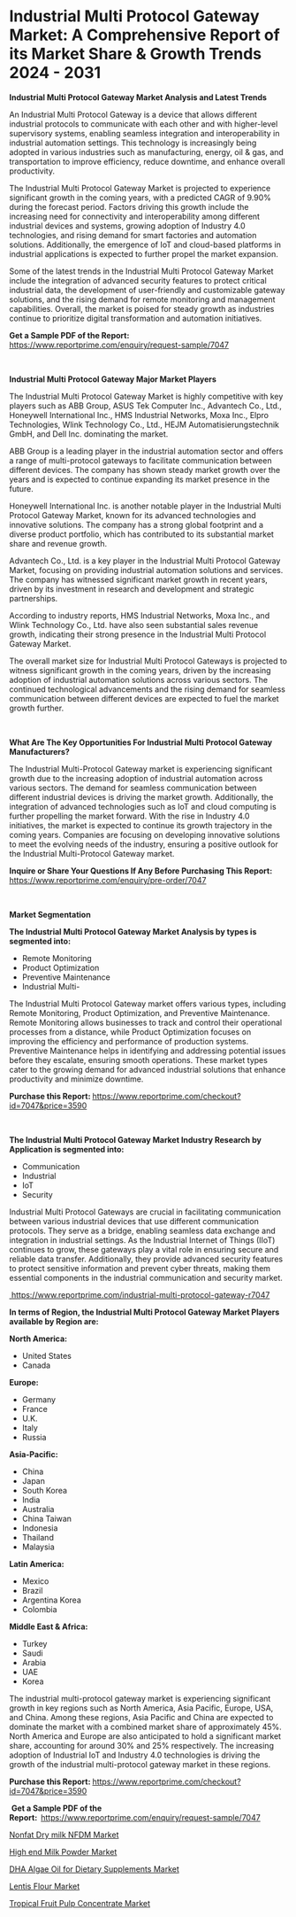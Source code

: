 <p><h1>Industrial Multi Protocol Gateway Market: A Comprehensive Report of its Market Share & Growth Trends 2024 - 2031</h1></p><p><strong>Industrial Multi Protocol Gateway Market Analysis and Latest Trends</strong></p>
<p><p>An Industrial Multi Protocol Gateway is a device that allows different industrial protocols to communicate with each other and with higher-level supervisory systems, enabling seamless integration and interoperability in industrial automation settings. This technology is increasingly being adopted in various industries such as manufacturing, energy, oil & gas, and transportation to improve efficiency, reduce downtime, and enhance overall productivity.</p><p>The Industrial Multi Protocol Gateway Market is projected to experience significant growth in the coming years, with a predicted CAGR of 9.90% during the forecast period. Factors driving this growth include the increasing need for connectivity and interoperability among different industrial devices and systems, growing adoption of Industry 4.0 technologies, and rising demand for smart factories and automation solutions. Additionally, the emergence of IoT and cloud-based platforms in industrial applications is expected to further propel the market expansion.</p><p>Some of the latest trends in the Industrial Multi Protocol Gateway Market include the integration of advanced security features to protect critical industrial data, the development of user-friendly and customizable gateway solutions, and the rising demand for remote monitoring and management capabilities. Overall, the market is poised for steady growth as industries continue to prioritize digital transformation and automation initiatives.</p></p>
<p><strong>Get a Sample PDF of the Report:&nbsp;</strong> <a href="https://www.reportprime.com/enquiry/request-sample/7047">https://www.reportprime.com/enquiry/request-sample/7047</a></p>
<p>&nbsp;</p>
<p><strong>Industrial Multi Protocol Gateway Major Market Players</strong></p>
<p><p>The Industrial Multi Protocol Gateway Market is highly competitive with key players such as ABB Group, ASUS Tek Computer Inc., Advantech Co., Ltd., Honeywell International Inc., HMS Industrial Networks, Moxa Inc., Elpro Technologies, Wlink Technology Co., Ltd., HEJM Automatisierungstechnik GmbH, and Dell Inc. dominating the market.</p><p>ABB Group is a leading player in the industrial automation sector and offers a range of multi-protocol gateways to facilitate communication between different devices. The company has shown steady market growth over the years and is expected to continue expanding its market presence in the future.</p><p>Honeywell International Inc. is another notable player in the Industrial Multi Protocol Gateway Market, known for its advanced technologies and innovative solutions. The company has a strong global footprint and a diverse product portfolio, which has contributed to its substantial market share and revenue growth.</p><p>Advantech Co., Ltd. is a key player in the Industrial Multi Protocol Gateway Market, focusing on providing industrial automation solutions and services. The company has witnessed significant market growth in recent years, driven by its investment in research and development and strategic partnerships.</p><p>According to industry reports, HMS Industrial Networks, Moxa Inc., and Wlink Technology Co., Ltd. have also seen substantial sales revenue growth, indicating their strong presence in the Industrial Multi Protocol Gateway Market.</p><p>The overall market size for Industrial Multi Protocol Gateways is projected to witness significant growth in the coming years, driven by the increasing adoption of industrial automation solutions across various sectors. The continued technological advancements and the rising demand for seamless communication between different devices are expected to fuel the market growth further.</p></p>
<p>&nbsp;</p>
<p><strong>What Are The Key Opportunities For Industrial Multi Protocol Gateway Manufacturers?</strong></p>
<p><p>The Industrial Multi-Protocol Gateway market is experiencing significant growth due to the increasing adoption of industrial automation across various sectors. The demand for seamless communication between different industrial devices is driving the market growth. Additionally, the integration of advanced technologies such as IoT and cloud computing is further propelling the market forward. With the rise in Industry 4.0 initiatives, the market is expected to continue its growth trajectory in the coming years. Companies are focusing on developing innovative solutions to meet the evolving needs of the industry, ensuring a positive outlook for the Industrial Multi-Protocol Gateway market.</p></p>
<p><strong>Inquire or Share Your Questions If Any Before Purchasing This Report:</strong> <a href="https://www.reportprime.com/enquiry/pre-order/7047">https://www.reportprime.com/enquiry/pre-order/7047</a></p>
<p>&nbsp;</p>
<p><strong>Market Segmentation</strong></p>
<p><strong>The Industrial Multi Protocol Gateway Market Analysis by types is segmented into:</strong></p>
<p><ul><li>Remote Monitoring</li><li>Product Optimization</li><li>Preventive Maintenance</li><li>Industrial Multi-</li></ul></p>
<p><p>The Industrial Multi Protocol Gateway market offers various types, including Remote Monitoring, Product Optimization, and Preventive Maintenance. Remote Monitoring allows businesses to track and control their operational processes from a distance, while Product Optimization focuses on improving the efficiency and performance of production systems. Preventive Maintenance helps in identifying and addressing potential issues before they escalate, ensuring smooth operations. These market types cater to the growing demand for advanced industrial solutions that enhance productivity and minimize downtime.</p></p>
<p><strong>Purchase this Report:&nbsp;</strong><a href="https://www.reportprime.com/checkout?id=7047&price=3590">https://www.reportprime.com/checkout?id=7047&price=3590</a></p>
<p>&nbsp;</p>
<p><strong>The Industrial Multi Protocol Gateway Market Industry Research by Application is segmented into:</strong></p>
<p><ul><li>Communication</li><li>Industrial</li><li>IoT</li><li>Security</li></ul></p>
<p><p>Industrial Multi Protocol Gateways are crucial in facilitating communication between various industrial devices that use different communication protocols. They serve as a bridge, enabling seamless data exchange and integration in industrial settings. As the Industrial Internet of Things (IIoT) continues to grow, these gateways play a vital role in ensuring secure and reliable data transfer. Additionally, they provide advanced security features to protect sensitive information and prevent cyber threats, making them essential components in the industrial communication and security market.</p></p>
<p><a href="https://www.reportprime.com/industrial-multi-protocol-gateway-r7047">&nbsp;https://www.reportprime.com/industrial-multi-protocol-gateway-r7047</a></p>
<p><strong>In terms of Region, the Industrial Multi Protocol Gateway Market Players available by Region are:</strong></p>
<p>
    <p> <strong> North America: </strong>
        <ul>
            <li>United States</li>
            <li>Canada</li>
        </ul>
        </p> 
    <p> <strong> Europe: </strong>
        <ul>
            <li>Germany</li>
            <li>France</li>
            <li>U.K.</li>
            <li>Italy</li>
            <li>Russia</li>
        </ul>
        </p> 
    <p> <strong> Asia-Pacific: </strong>
        <ul>
            <li>China</li>
            <li>Japan</li>
            <li>South Korea</li>
            <li>India</li>
            <li>Australia</li>
            <li>China Taiwan</li>
            <li>Indonesia</li>
            <li>Thailand</li>
            <li>Malaysia</li>
        </ul>
        </p> 
    <p> <strong> Latin America: </strong>
        <ul>
            <li>Mexico</li>
            <li>Brazil</li>
            <li>Argentina Korea</li>
            <li>Colombia</li>
        </ul>
        </p> 
    <p> <strong> Middle East & Africa: </strong>
        <ul>
            <li>Turkey</li>
            <li>Saudi</li>
            <li>Arabia</li>
            <li>UAE</li>
            <li>Korea</li>
        </ul>
    </p>
    </p>
<p><p>The industrial multi-protocol gateway market is experiencing significant growth in key regions such as North America, Asia Pacific, Europe, USA, and China. Among these regions, Asia Pacific and China are expected to dominate the market with a combined market share of approximately 45%. North America and Europe are also anticipated to hold a significant market share, accounting for around 30% and 25% respectively. The increasing adoption of Industrial IoT and Industry 4.0 technologies is driving the growth of the industrial multi-protocol gateway market in these regions.</p></p>
<p><strong>Purchase this Report: </strong><a href="https://www.reportprime.com/checkout?id=7047&price=3590">https://www.reportprime.com/checkout?id=7047&price=3590</a></p>
<p>&nbsp;<strong>Get a Sample PDF of the Report:&nbsp;&nbsp;</strong><a href="https://www.reportprime.com/enquiry/request-sample/7047">https://www.reportprime.com/enquiry/request-sample/7047</a></p>
<p><strong></strong></p>
<p><p><a href="https://github.com/NorbertYates/Market-Research-Report-List-6/blob/main/nonfat-dry-milk-nfdm-market.md">Nonfat Dry milk NFDM Market</a></p><p><a href="https://github.com/hzxpgedq27/Market-Research-Report-List-1/blob/main/high-end-milk-powder-market.md">High end Milk Powder Market</a></p><p><a href="https://github.com/globismark/Market-Research-Report-List-5/blob/main/dha-algae-oil-for-dietary-supplements-market.md">DHA Algae Oil for Dietary Supplements Market</a></p><p><a href="https://github.com/mdinislamsheik/Market-Research-Report-List-1/blob/main/lentis-flour-market.md">Lentis Flour Market</a></p><p><a href="https://github.com/prosalinda88/Market-Research-Report-List-6/blob/main/tropical-fruit-pulp-concentrate-market.md">Tropical Fruit Pulp Concentrate Market</a></p></p>